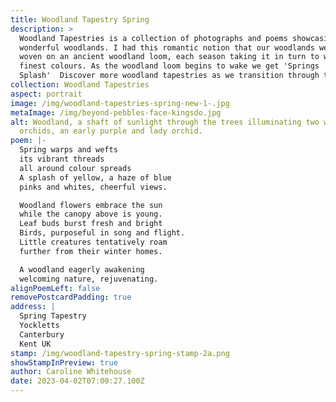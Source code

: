 ```yaml
---
title: Woodland Tapestry Spring
description: >
  Woodland Tapestries is a collection of photographs and poems showcasing our
  wonderful woodlands. I had this romantic notion that our woodlands were being
  woven on an ancient woodland loom, each season taking it in turn to weave its
  finest colours. As the woodland loom begins to wake we get 'Springs
  Splash'  Discover more woodland tapestries as we transition through the year. 
collection: Woodland Tapestries
aspect: portrait
image: /img/woodland-tapestries-spring-new-1-.jpg
metaImage: /img/beyond-pebbles-face-kingsdo.jpg
alt: Woodland, a shaft of sunlight through the trees illuminating two woodland
  orchids, an early purple and lady orchid.
poem: |-
  Spring warps and wefts 
  its vibrant threads
  all around colour spreads
  A splash of yellow, a haze of blue
  pinks and whites, cheerful views.

  Woodland flowers embrace the sun 
  while the canopy above is young.
  Leaf buds burst fresh and bright
  Birds, purposeful in song and flight.
  Little creatures tentatively roam 
  further from their winter homes.

  A woodland eagerly awakening 
  welcoming nature, rejuvenating.
alignPoemLeft: false
removePostcardPadding: true
address: |
  Spring Tapestry
  Yockletts
  Canterbury
  Kent UK
stamp: /img/woodland-tapestry-spring-stamp-2a.png
showStampInPreview: true
author: Caroline Whitehouse
date: 2023-04-02T07:00:27.100Z
---
```


